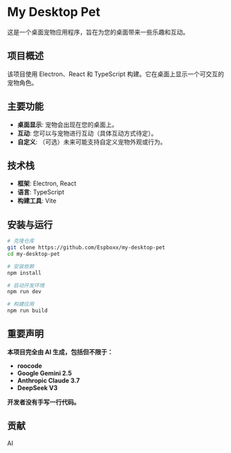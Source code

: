 # My Desktop Pet

这是一个桌面宠物应用程序，旨在为您的桌面带来一些乐趣和互动。

## 项目概述

该项目使用 Electron、React 和 TypeScript 构建。它在桌面上显示一个可交互的宠物角色。

## 主要功能

*   **桌面显示**: 宠物会出现在您的桌面上。
*   **互动**: 您可以与宠物进行互动（具体互动方式待定）。
*   **自定义**: （可选）未来可能支持自定义宠物外观或行为。

## 技术栈

*   **框架**: Electron, React
*   **语言**: TypeScript
*   **构建工具**: Vite

## 安装与运行

```bash
# 克隆仓库
git clone https://github.com/Espboxx/my-desktop-pet
cd my-desktop-pet

# 安装依赖
npm install

# 启动开发环境
npm run dev

# 构建应用
npm run build
```

## 重要声明

**本项目完全由 AI 生成，包括但不限于：**

*   **roocode**
*   **Google Gemini 2.5**
*   **Anthropic Claude 3.7**
*   **DeepSeek V3**

**开发者没有手写一行代码。**

## 贡献

AI

